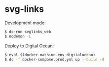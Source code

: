 # svg-links

Development mode:

```bash
$ dc-run svglinks_web
$ nodemon -L
```

Deploy to Digital Ocean:

```bash
$ eval $(docker-machine env digitalocean)
$ dc -f docker-compose.prod.yml up --build -d
```
